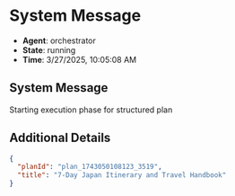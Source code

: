 # System Message

- **Agent**: orchestrator
- **State**: running
- **Time**: 3/27/2025, 10:05:08 AM

## System Message

Starting execution phase for structured plan

## Additional Details

```json
{
  "planId": "plan_1743050108123_3519",
  "title": "7-Day Japan Itinerary and Travel Handbook"
}
```

